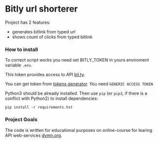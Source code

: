 # Bitly url shorterer

Project has 2 features:
- generates bitlink from typed url
- shows count of clicks from typed bitlink


### How to install

To correct script works you need set BITLY_TOKEN in yours enviroment variable `.env`. 

This token provides access to API [bil.ty](https://app.bitly.com/). 

You can get token from [tokens generator](https://bitly.com/a/oauth_apps). You need `GENERIC ACCESS TOKEN`

Python3 should be already installed. 
Then use `pip` (or `pip3`, if there is a conflict with Python2) to install dependencies:
```
pip install -r requirements.txt
```

### Project Goals

The code is written for educational purposes on online-course for learing API web-services [dvmn.org](https://dvmn.org/).
